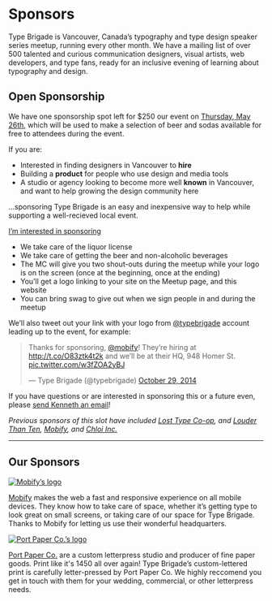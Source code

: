 # Sponsors

Type Brigade is Vancouver, Canada’s typography and type design speaker series meetup, running every other month. We have a mailing list of over 500 talented and curious communication designers, visual artists, web developers, and type fans, ready for an inclusive evening of learning about typography and design.

## Open Sponsorship

We have one sponsorship spot left for $250 our event on [Thursday, May 26th](http://www.meetup.com/typebrigade/events/222545955/), which will be used to make a selection of beer and sodas available for free to attendees during the event.

If you are:

- Interested in finding designers in Vancouver to __hire__
- Building a __product__ for people who use design and media tools
- A studio or agency looking to become more well __known__ in Vancouver, and want to help growing the design community here

…sponsoring Type Brigade is an easy and inexpensive way to help while supporting a well-recieved local event.

<a href="mailto:kenneth@typebrigade.com?subject=Sponsorship" class="button button--small">I’m interested in sponsoring</a>

- We take care of the liquor license
- We take care of getting the beer and non-alcoholic beverages
- The MC will give you two shout-outs during the meetup while your logo is on the screen (once at the beginning, once at the ending)
- You’ll get a logo linking to your site on the Meetup page, <!-- in meetup emails announcement to over 500 people --> and this website
- You can bring swag to give out when we sign people in and during the meetup

We’ll also tweet out your link with your logo from [@typebrigade](https://twitter.com/typebrigade) account leading up to the event, for example:

  <blockquote class="twitter-tweet" lang="en"><p lang="en" dir="ltr">Thanks for sponsoring, <a href="https://twitter.com/mobify">@mobify</a>! They’re hiring at <a href="http://t.co/O83ztk4t2k">http://t.co/O83ztk4t2k</a> and we’ll be at their HQ, 948 Homer St. <a href="http://t.co/w3fZOA2yBJ">pic.twitter.com/w3fZOA2yBJ</a></p>&mdash; Type Brigade (@typebrigade) <a href="https://twitter.com/typebrigade/status/527505513530290176">October 29, 2014</a></blockquote>
  <script async src="//platform.twitter.com/widgets.js" charset="utf-8"></script>

If you have questions or are interested in sponsoring this or a future even, please [send Kenneth an email](mailto:kenneth@typebrigade.com)!

_Previous sponsors of this slot have included [Lost Type Co-op](http://losttype.com), and [Louder Than Ten](http://louderthanten.com), [Mobify](http://mobify.com/jobs), and [Chloi Inc.](http://chloi.io)_

***

## Our Sponsors

<!--

[![Chloi’s logo](../images/sponsor-chloi.svg)](http://chloi.io)

[Chloi Inc.](http://chloi.io) builds next-generation web and mobile experiences, and loves working with designers that care about type. Type Brigade would not be possible without their support, and mentorship through sibling meetups [CSS Brigade](http://cssbrigade.com) and [Node Brigade](http://meetup.com/node-brigade-vancouver).

-->


[![Mobify’s logo](../images/sponsor-mobify.svg)](http://mobify.com/jobs)

[Mobify](http://mobify.com/jobs) makes the web a fast and responsive experience on all mobile devices. They know how to take care of space, whether it’s getting type to look great on small screens, or taking care of our space for Type Brigade. Thanks to Mobify for letting us use their wonderful headquarters.

[![Port Paper Co.’s logo](../images/sponsor-port-paper-co.svg)](http://www.portpaperco.com/)

[Port Paper Co.](http://www.portpaperco.com) are a custom letterpress studio and producer of fine paper goods. Print like it's 1450 all over again! Type Brigade’s custom-lettered print is carefully letter-pressed by Port Paper Co. We highly reccomend you get in touch with them for your wedding, commercial, or other letterpress needs.
